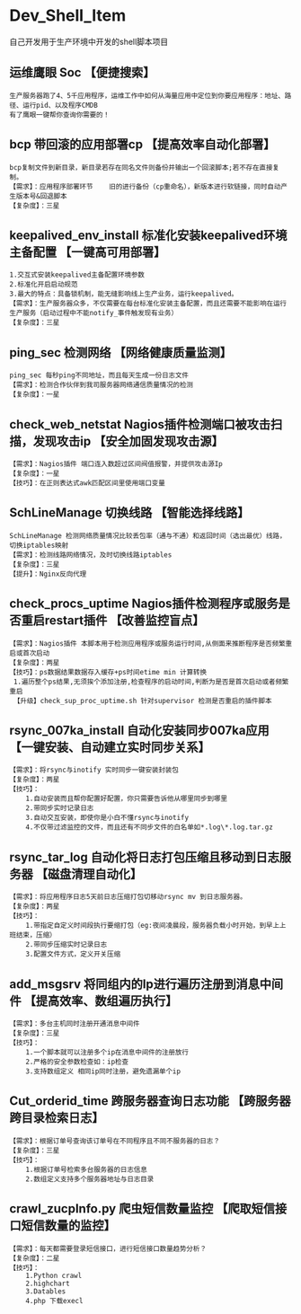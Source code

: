 # Dev_Shell_Item
自己开发用于生产环境中开发的shell脚本项目

## 运维鹰眼 Soc 【便捷搜索】
    生产服务器跑了4、5千应用程序，运维工作中如何从海量应用中定位到你要应用程序：地址、路径、运行pid、以及程序CMDB
    有了鹰眼一键帮你查询你需要的！
    

## bcp 带回滚的应用部署cp 【提高效率自动化部署】
    bcp复制文件到新目录，新目录若存在同名文件则备份并输出一个回滚脚本;若不存在直接复制。
    【需求】：应用程序部署环节    旧的进行备份（cp重命名），新版本进行软链接，同时自动产生版本号&回退脚本
    【复杂度】：三星

## keepalived_env_install 标准化安装keepalived环境主备配置 【一键高可用部署】
    1.交互式安装keepalived主备配置环境参数
    2.标准化开启启动规范
    3.最大的特点：具备锁机制，能无缝影响线上生产业务，运行keepalived。
    【需求】：生产服务器众多，不仅需要在每台标准化安装主备配置，而且还需要不能影响在运行生产服务（启动过程中不能notify_事件触发现有业务）
    【复杂度】：三星
    
## ping_sec 检测网络 【网络健康质量监测】
    ping_sec 每秒ping不同地址，而且每天生成一份日志文件
    【需求】：检测合作伙伴到我司服务器网络通信质量情况的检测
    【复杂度】：一星

## check_web_netstat Nagios插件检测端口被攻击扫描，发现攻击ip 【安全加固发现攻击源】
    【需求】：Nagios插件 端口连入数超过区间阀值报警，并提供攻击源Ip
    【复杂度】：一星
    【技巧】：在正则表达式awk匹配区间里使用端口变量

## SchLineManage 切换线路 【智能选择线路】
    SchLineManage 检测网络质量情况比较丢包率（通与不通）和返回时间（选出最优）线路，切换iptables映射
    【需求】：检测线路网络情况，及时切换线路iptables
    【复杂度】：三星
    【提升】：Nginx反向代理
    
## check_procs_uptime  Nagios插件检测程序或服务是否重启restart插件 【改善监控盲点】
    【需求】：Nagios插件 本脚本用于检测应用程序或服务运行时间,从侧面来推断程序是否频繁重启或首次启动
    【复杂度】：两星
    【技巧】：ps数据结果数据存入缓存+ps时间etime min 计算转换 
     1.遍历整个ps结果,无须挨个添加注册,检查程序的启动时间,判断为是否是首次启动或者频繁重启
     【升级】check_sup_proc_uptime.sh 针对supervisor 检测是否重启的插件脚本

## rsync_007ka_install  自动化安装同步007ka应用  【一键安装、自动建立实时同步关系】
    【需求】：将rsync与inotify 实时同步一键安装封装包
    【复杂度】：两星
    【技巧】：
        1.自动安装而且帮你配置好配置，你只需要告诉他从哪里同步到哪里
        2.带同步实时记录日志
        3.自动交互安装，即使你是小白不懂rsync与inotify
        4.不仅带过滤监控的文件，而且还有不同步文件的白名单如*.log\*.log.tar.gz
        

## rsync_tar_log  自动化将日志打包压缩且移动到日志服务器 【磁盘清理自动化】
    【需求】：将应用程序日志5天前日志压缩打包切移动rsync mv 到日志服务器。
    【复杂度】：两星
    【技巧】：
        1.带指定自定义时间段执行要缩打包（eg:夜间凌晨段，服务器负载小时开始，到早上上班结束，压缩）
        2.带同步压缩实时记录日志
        3.配置文件方式，定义开关压缩

## add_msgsrv  将同组内的Ip进行遍历注册到消息中间件   【提高效率、数组遍历执行】
    【需求】：多台主机同时注册开通消息中间件
    【复杂度】：三星
    【技巧】：
        1.一个脚本就可以注册多个ip在消息中间件的注册放行
        2.严格的安全参数检查如：ip检查
        3.支持数组定义 相同ip同时注册，避免遗漏单个ip

## Cut_orderid_time 跨服务器查询日志功能 【跨服务器跨目录检索日志】
    【需求】：根据订单号查询该订单号在不同程序且不同不服务器的日志？
    【复杂度】：三星
    【技巧】：
        1.根据订单号检索多台服务器的日志信息 
        2.数组定义支持多个服务器地址与日志目录

## crawl_zucpInfo.py 爬虫短信数量监控 【爬取短信接口短信数量的监控】
    【需求】：每天都需要登录短信接口，进行短信接口数量趋势分析？
    【复杂度】：二星
    【技巧】：
        1.Python crawl
        2.highchart
        3.Datables
        4.php 下载execl
